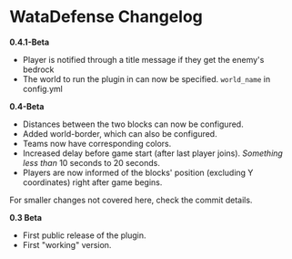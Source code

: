 # WataDefense Changelog

**0.4.1-Beta**

* Player is notified through a title message if they get the enemy's bedrock
* The world to run the plugin in can now be specified. `world_name` in config.yml

**0.4-Beta**

* Distances between the two blocks can now be configured.
* Added world-border, which can also be configured.
* Teams now have corresponding colors.
* Increased delay before game start (after last player joins). _Something less than_ 10 seconds to 20 seconds.
* Players are now informed of the blocks' position (excluding Y coordinates) right after game begins.

For smaller changes not covered here, check the commit details.

**0.3 Beta**

* First public release of the plugin.
* First "working" version.
